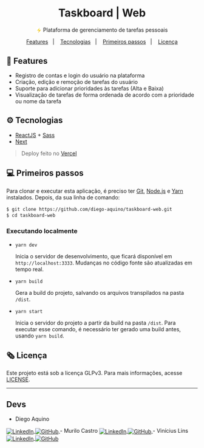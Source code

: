 <h1 align="center">
  Taskboard | Web
</h1>
<p align="center">
  <img src=".github/zap-icon.png" alt="" width="14px" align="center">
  Plataforma de gerenciamento de tarefas pessoais
</p>
<p align="center">
    <a href="#rocket-features">Features</a>&nbsp;&nbsp;&nbsp;|&nbsp;&nbsp;&nbsp;
    <a href="#gear-tecnologias">Tecnologias</a>&nbsp;&nbsp;&nbsp;|&nbsp;&nbsp;&nbsp;
    <a href="#computer-primeiros-passos">Primeiros passos</a>&nbsp;&nbsp;&nbsp;|&nbsp;&nbsp;&nbsp;
    <a href="#newspaper_roll-licença">Licença</a>
</p>

## :rocket: Features

- Registro de contas e login do usuário na plataforma
- Criação, edição e remoção de tarefas do usuário
- Suporte para adicionar prioridades às tarefas (Alta e Baixa)
- Visualização de tarefas de forma ordenada de acordo com a prioridade ou nome da tarefa

## :gear: Tecnologias

- [ReactJS](https://pt-br.reactjs.org/) + [Sass](https://sass-lang.com/)
- [Next](https://nextjs.org/)

> Deploy feito no [Vercel](https://vercel.com/)

## :computer: Primeiros passos

Para clonar e executar esta aplicação, é preciso ter [Git](https://git-scm.com), [Node.js](https://nodejs.org/en) e [Yarn](https://yarnpkg.com) instalados. Depois, da sua linha de comando:

```bash
$ git clone https://github.com/diego-aquino/taskboard-web.git
$ cd taskboard-web
```

### Executando localmente

- `yarn dev`

  Inicia o servidor de desenvolvimento, que ficará disponível em `http://localhost:3333`. Mudanças no código fonte são atualizadas em tempo real.

- `yarn build`

  Gera a build do projeto, salvando os arquivos transpilados na pasta `/dist`.

- `yarn start`

  Inicia o servidor do projeto a partir da build na pasta `/dist`. Para executar esse comando, é necessário ter gerado uma build antes, usando `yarn build`.


## :newspaper_roll: Licença

Este projeto está sob a licença GLPv3. Para mais informações, acesse [LICENSE](./LICENSE).

---
## Devs
- Diego Aquino
<a href="http://linkedin.com/in/diego-aquino">
  <img
    alt="LinkedIn"
    src="https://img.shields.io/static/v1?label=&message=LinkedIn&color=2867B2&style=flat-square&logo=linkedin"
    align="center"
  />
</a>
<a href="https://github.com/diego-aquino">
  <img
    alt="GitHub"
    src="https://img.shields.io/static/v1?label=&message=GitHub&color=24292e&style=flat-square&logo=github"
    align="center"
  />
</a>
- Murilo Castro
<a href="https://www.linkedin.com/in/murilo-castro-a61a9019b/">
  <img
    alt="LinkedIn"
    src="https://img.shields.io/static/v1?label=&message=LinkedIn&color=2867B2&style=flat-square&logo=linkedin"
    align="center"
  />
</a>
<a href="https://github.com/Murilo-Gruppi">
  <img
    alt="GitHub"
    src="https://img.shields.io/static/v1?label=&message=GitHub&color=24292e&style=flat-square&logo=github"
    align="center"
  />
</a>
- Vinícius Lins
<a href="https://www.linkedin.com/in/vin%C3%ADcius-amaral-759b76205/">
  <img
    alt="LinkedIn"
    src="https://img.shields.io/static/v1?label=&message=LinkedIn&color=2867B2&style=flat-square&logo=linkedin"
    align="center"
  />
</a>
<a href="https://github.com/viniciuslins256">
  <img
    alt="GitHub"
    src="https://img.shields.io/static/v1?label=&message=GitHub&color=24292e&style=flat-square&logo=github"
    align="center"
  />
</a>
